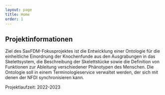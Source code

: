 ```yaml
---
layout: page
title: Home
order: 1
---
```


<!--<p class="lead">{{ site.description }}</p>-->

## Projektinformationen

Ziel des SaxFDM-Fokusprojektes ist die Entwicklung einer Ontologie für die einheitliche Einordnung der Knochenfunde aus den Ausgrabungen in das Skelettsystem, die Beschreibung der Skelettstücke sowie die Definition von Funktionen zur Ableitung verschiedener Phänotypen des Menschen.
Die Ontologie soll in einem Terminologieservice verwaltet werden, der sich mit denen der NFDI synchronisieren kann.

Projektlaufzeit: 2022-2023


<!--
Eine Auswahl unserer Visualisierungen, Schnittstellen und Werkzeuge:
<div class="flexy">
<div class="flex-item">
  <a title="Browse" href="...">RDF-Browser
  <img title="Browse" alt="Browse" src="public/browse.png">
</a>
</div>
</div>
-->
